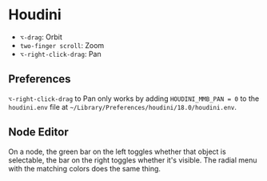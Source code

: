 # Houdini

- `⌥-drag`: Orbit
- `two-finger scroll`: Zoom
- `⌥-right-click-drag`: Pan

## Preferences

`⌥-right-click-drag` to Pan only works by adding `HOUDINI_MMB_PAN = 0` to the `houdini.env` file at `~/Library/Preferences/houdini/18.0/houdini.env`.

## Node Editor

On a node, the green bar on the left toggles whether that object is selectable, the bar on the right toggles whether it's visible. The radial menu with the matching colors does the same thing.
